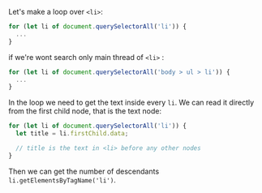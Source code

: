 Let's make a loop over `<li>`:

```js
for (let li of document.querySelectorAll('li')) {
  ...
}
```
if we're wont search only main thread of `<li>` : 


```js
for (let li of document.querySelectorAll('body > ul > li')) {
  ...
}
```

In the loop we need to get the text inside every `li`. We can read it directly from the first child node, that is the text node:

```js
for (let li of document.querySelectorAll('li')) {
  let title = li.firstChild.data;

  // title is the text in <li> before any other nodes
}
```

Then we can get the number of descendants `li.getElementsByTagName('li')`.
